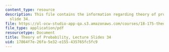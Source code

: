 ```yaml
---
content_type: resource
description: This file contains the information regarding theory of probability, lecture
  slide 34.
file: https://ol-ocw-studio-app-qa.s3.amazonaws.com/courses/18-175-theory-of-probability-spring-2014/17864f7e26fa5e32e155435765fc5fc9_MIT18_175S14_Lecture34.pdf
file_type: application/pdf
resourcetype: Document
title: Theory of Probability, Lecture Slides 34
uid: 17864f7e-26fa-5e32-e155-435765fc5fc9
---
```


